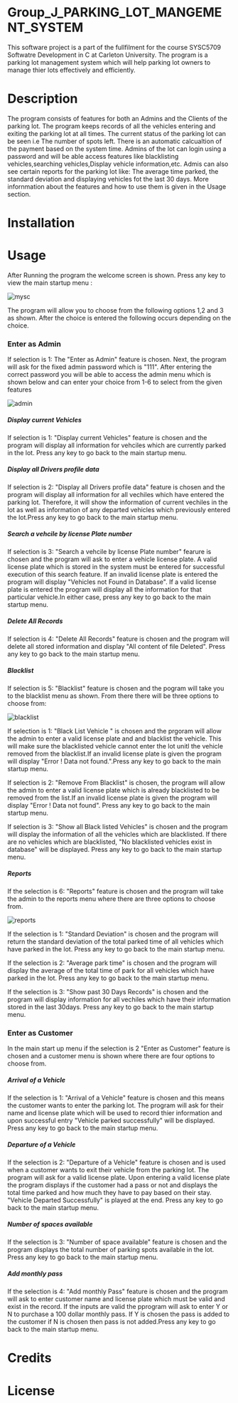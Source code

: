 # Group_J_PARKING_LOT_MANGEMENT_SYSTEM #

This software project is a part of the fullfilment for the course SYSC5709 Softwatre Development in C at Carleton University. The program is a parking lot management system which will help parking lot owners to manage thier lots effectively and efficiently. 

# Description #
The program consists of features for both an Admins and the Clients of the parking lot. 
The program keeps records of all the vehicles entering and exiting the parking lot at all times. 
The current status of the parking lot can be seen i.e The number of spots left. 
There is an automatic calcualtion of the payment based on the system time.
Admins of the lot can login using a password and will be able access features like blacklisting vehicles,searching vehicles,Display vehicle information,etc.
Admis can also see certain reports for the parking lot like: The average time parked, the standard deviation and displaying vehicles fot the last 30 days.
More infornmation about the features and how to use them is given in the Usage section.


# Installation # 


# Usage #
After Running the program the  welcome screen is shown. Press any key to view the main startup menu :

![mysc](https://user-images.githubusercontent.com/71241275/102698139-24888e00-4209-11eb-80d7-6227cf06722a.jpg)

The program will allow you to choose from the following options 1,2 and 3 as shown.
After the choice is entered the following occurs depending on the choice.

### Enter as Admin ###
If selection is 1: The "Enter as Admin" feature is chosen. Next, the program will ask for the fixed admin password which is "111".
After entering the correct password you will be able to access the admin menu which is shown below and can enter your choice from 1-6 to select from the given features

![admin](https://user-images.githubusercontent.com/71241275/102698223-da53dc80-4209-11eb-8e31-017ef75903f5.jpg)


##### Display current Vehicles
If selection is 1: "Display current Vehicles" feature is chosen and the program will display all information for vehciles which are currently parked in the lot. Press any key to go back to the main startup menu.
##### Display all Drivers profile data
If selection is 2: "Display all Drivers profile data" feature is chosen and the program will display all information for all vechiles which have entered the parking lot. Therefore, it will show the information of current vechiles in the lot as well as information of any departed vehicles which previously entered the lot.Press any key to go back to the main startup menu.
##### Search a vehcile by license Plate number
If selection is 3: "Search a vehcile by license Plate number" fearure is chosen and the program will ask to enter a vehicle license plate. A valid license plate which is stored in the system must be entered for successful execution of this search feature. If an invalid license plate is entered the program will display "Vehicles not Found in Database". If a valid license plate is entered the program will display all the information for that particular vehicle.In either case, press any key to go back to the main startup menu.
##### Delete All Records
If selection is 4: "Delete All Records" feature is chosen and the program will delete all stored information and display "All content of file Deleted". Press any key to go back to the main startup menu.
##### Blacklist
If selection is 5: "Blacklist" feature is chosen and the pogram will take you to the blacklist menu as shown. From there there will be three options to choose from:
  
  ![blacklist](https://user-images.githubusercontent.com/71241275/102698292-47677200-420a-11eb-8775-678766cc2d40.jpg)

  If selection is 1: "Black List Vehicle " is chosen and the prgoram will allow the admin to enter a valid license plate and and blacklist the vehicle. This will make   sure the blacklisted vehicle cannot enter the lot unitl the vehicle removed from the blacklist.If an invalid license plate is given the program will display "Error   ! Data not found.".Press any key to go back to the main startup menu.
 
  If selection is 2: "Remove From Blacklist" is chosen, the program will allow the admin to enter a valid license plate which is already blacklisted to be removed       from the list.If an invalid license plate is given the program will display "Error   ! Data not found". Press any key to go back to the main startup menu.
  
  If selection is 3: "Show all Black listed Vehicles" is chosen and the program will display the information of all the vehicles which are blacklisted. If there are     no vehicles which are blacklisted, "No blacklisted vehicles exist in database" will be displayed. Press any key to go back to the main startup menu.
##### Reports
If the selection is 6: "Reports" feature is chosen and the program will take the admin to the reports menu where there are three options to choose from.

![reports](https://user-images.githubusercontent.com/71241275/102698335-931a1b80-420a-11eb-9ff5-bc14072b2e77.jpg)


  If the selection is 1: "Standard Deviation" is chosen and the program will return the standard deviation of the total parked time of all vehicles which have parked   in the lot. Press any key to go back to the main startup menu.
  
  If the selection is 2: "Average park time" is chosen and the program will display the average of the total time of park for all vehicles which have parked in the     lot. Press any key to go back to the main startup menu.
  
  If the selection is 3: "Show past 30 Days Records" is chosen and the program will display information for all vechiles which have their information stored in the     last 30days. Press any key to go back to the main startup menu.

### Enter as Customer ####
In the main start up menu if the selection is 2 "Enter as Customer" feature is chosen and a customer menu is shown where there are four options to choose from.
##### Arrival of a Vehicle
  If the selection is 1: "Arrival of a Vehicle" feature is chosen and this means the customer wants to enter the parking lot. The program will ask for their name and   license plate which will be used to record thier information and upon successful entry "Vehicle parked successfully" will be displayed. Press any key to go back to   the main startup menu.
##### Departure of a Vehicle  
  If the selection is 2: "Departure of a Vehicle" feature is chosen and is used when a customer wants to exit their vehicle from the parking lot. The program will ask   for a valid license plate. Upon entering a valid license plate the program displays if the customer had a pass or not and displays the total time parked and how       much they have to pay based on their stay. "Vehicle Departed Successfully" is played at the end. Press any key to go back to the main startup menu.
##### Number of spaces available  
  If the selection is 3: "Number of space available" feature is chosen and the program displays the total number of parking spots available in the lot. Press any key   to go back to the main startup menu.
##### Add monthly pass
  If the selection is 4: "Add monthly Pass" feature is chosen and the program will ask to enter customer name and license plate which must be valid and exist in the     record. If the inputs are valid the pprogram will ask to enter Y or N to purchase a 100 dollar monthly pass. If Y is chosen the pass is added to the customer if N     is chosen then pass is not added.Press any key to go back to the main startup menu.


# Credits 


# License 
